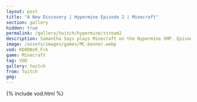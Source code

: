 ```yaml
---
layout: post
title: "A New Discovery | Hypermine Episode 2 | Minecraft"
section: gallery
hidden: true
permalink: /gallery/twitch/hypermine/stream2
description: Samantha Says plays Minecraft on the Hypermine SMP. Episode 2.
image: /assets/images/games/MC-banner.webp
vod: KD8DNsR_Fck
game: Minecraft
tag: VOD
gallery: twitch
from: Twitch
gmg:
---
```

{% include vod.html %}